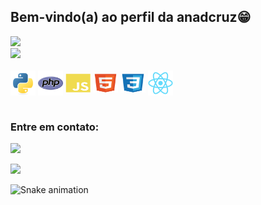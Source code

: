 ## Bem-vindo(a) ao perfil da anadcruz😁

 <div>
 <img height="180em" src= "https://github-readme-stats.vercel.app/api?username=anadcruz&show_icons=true&theme=tokyonight"
 </div>
 
 <div>
 <img height="180em" src="https://github-readme-stats.vercel.app/api/top-langs/?username=anadcruz&layout=compact&langs_count=6&theme=tokyonight"/>
 </div>

<div style="display: inline_block"><br>
 
  <img align="center" alt="Python" height="40" width="40" src="https://raw.githubusercontent.com/devicons/devicon/master/icons/python/python-original.svg">
  <img align="center" alt="PHP" height="40" width="40" src="https://raw.githubusercontent.com/devicons/devicon/master/icons/php/php-original.svg">   
  <img align="center" alt="Js" height="30" width="40" src="https://raw.githubusercontent.com/devicons/devicon/master/icons/javascript/javascript-plain.svg">
  <img align="center" alt="HTML" height="30" width="40" src="https://raw.githubusercontent.com/devicons/devicon/master/icons/html5/html5-original.svg">
  <img align="center" alt="CSS" height="30" width="40" src="https://raw.githubusercontent.com/devicons/devicon/master/icons/css3/css3-original.svg">
  <img align="center" alt="React" height="40" width="40" src="https://raw.githubusercontent.com/devicons/devicon/master/icons/react/react-original.svg">

</div>

 <br>

  ### Entre em contato: 

<div> 

  <a href="https://www.instagram.com/__ana_cruz_/" target="_blank"><img src="https://img.shields.io/badge/-Instagram-%23E4405F?style=for-the-badge&logo=instagram&logoColor=white" target="_blank"></a>

  <a href="https://www.linkedin.com/in/ana-clara-cruz-/" target="_blank"><img src="https://img.shields.io/badge/-LinkedIn-%230077B5?style=for-the-badge&logo=linkedin&logoColor=white" target="_blank"></a> 

 ![Snake animation](https://github.com/anadcruz/anadcruz/blob/output/github-contribution-grid-snake.svg)

</div>
